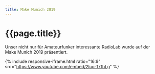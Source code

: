 ```yaml
---
title: Make Munich 2019
---
```


# {{page.title}}

Unser nicht nur für Amateurfunker interessante RadioLab wurde auf der Make Munich 2019 präsentiert.

{% include responsive-iframe.html ratio="16:9" src="https://www.youtube.com/embed/2Iuo-17fhLg" %}
